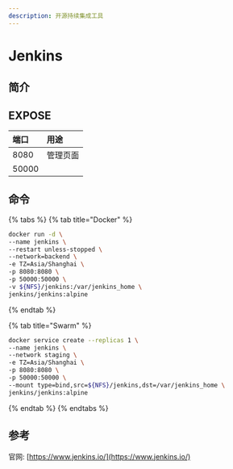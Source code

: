 ```yaml
---
description: 开源持续集成工具
---
```


# Jenkins

## 简介



## EXPOSE

| 端口 | 用途 |
| :--- | :--- |
| 8080 | 管理页面 |
| 50000 |  |



## 命令

{% tabs %}
{% tab title="Docker" %}
```bash
docker run -d \
--name jenkins \
--restart unless-stopped \
--network=backend \
-e TZ=Asia/Shanghai \
-p 8080:8080 \
-p 50000:50000 \
-v ${NFS}/jenkins:/var/jenkins_home \
jenkins/jenkins:alpine
```
{% endtab %}

{% tab title="Swarm" %}
```bash
docker service create --replicas 1 \
--name jenkins \
--network staging \
-e TZ=Asia/Shanghai \
-p 8080:8080 \
-p 50000:50000 \
--mount type=bind,src=${NFS}/jenkins,dst=/var/jenkins_home \
jenkins/jenkins:alpine
```
{% endtab %}
{% endtabs %}



##  参考

官网: [https://www.jenkins.io/](https://www.jenkins.io/)

